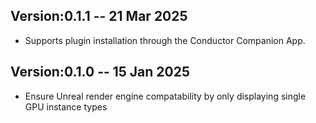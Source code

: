 ## Version:0.1.1 -- 21 Mar 2025

*  Supports plugin installation through the Conductor Companion App.

## Version:0.1.0 -- 15 Jan 2025

*  Ensure Unreal render engine compatability by only displaying single GPU instance types